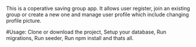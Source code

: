 This is a coperative saving group app. It allows user register, join an existing group or create a new one and  manage user profile which include changing profile picture.

#Usage:
Clone or download the project,
Setup your database,
Run migrations,
Run seeder,
Run npm install
and
thats all.


#
